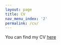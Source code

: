```yaml
---
layout: page
title: CV
nav_menu_index: '2'
permalink: /cv/
---
```



You can find my CV [here](../assets/CV_MGOzsoy_Aug2023.pdf)
